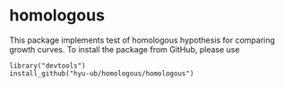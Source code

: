 # homologous

This package implements test of homologous hypothesis for comparing growth curves. To install the package from GitHub, please use

```{r, eval=FALSE}
library("devtools")
install_github("hyu-ub/homologous/homologous")
```
